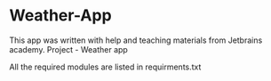 # Weather-App
This app was written with help and teaching materials from Jetbrains academy. Project - Weather app

All the required modules are listed in requirments.txt


